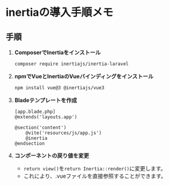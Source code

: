 # inertiaの導入手順メモ

## 手順

1. **ComposerでInertiaをインストール**
   ```bash
   composer require inertiajs/inertia-laravel
   ```

2. **npmでVueとInertiaのVueバインディングをインストール**
   ```bash
   npm install vue@3 @inertiajs/vue3
   ```

3. **Bladeテンプレートを作成**
   ```blade
   [app.blade.php]
   @extends('layouts.app')

   @section('content')
       @vite('resources/js/app.js')
       @inertia
   @endsection
   ```

4. **コンポーネントの戻り値を変更**
   - `return view()`を`return Inertia::render()`に変更します。
   - これにより、.vueファイルを直接参照することができます。